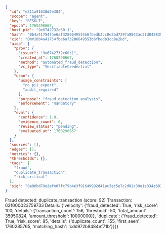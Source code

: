 ```json
{
  "id": "e311a91038d2e304",
  "scope": "agent",
  "key": "RESULT",
  "epoch": 1760290667,
  "host_pid": "9e6742732c60:1",
  "hash": "0b4a41754fbe6af3286649553b6fbedb3cc8e2bd7297a8543ac31d048835b8a5",
  "cid": "QmV10b4a41754fbe6af3286649553b6fbedb3cc8e2bd",
  "aicp": {
    "prov": {
      "issuer": "9e6742732c60:1",
      "created_at": 1760290667,
      "method": "automated_fraud_detection",
      "vc_type": "VerifiableCredential"
    },
    "ucon": {
      "usage_constraints": [
        "no_pii_export",
        "audit_required"
      ],
      "purpose": "fraud_detection_analysis",
      "enforcement": "mandatory"
    },
    "eval": {
      "confidence": 1.0,
      "evidence_count": 0,
      "review_status": "pending",
      "evaluated_at": 1760290667
    }
  },
  "sources": [],
  "edges": [],
  "metrics": {},
  "thresholds": {},
  "tags": [
    "fraud",
    "duplicate_transaction",
    "risk_critical"
  ],
  "sig": "0a98bd78e2efe07fc79b4e3f91649992d41ac3ec5e7c2d01c30e1e334e693d2d"
}
```

Fraud detected: duplicate_transaction (score: 92)
Transaction: 021000023759733
Details: {'velocity': {'fraud_detected': True, 'risk_score': 100, 'details': {'transaction_count': 156, 'threshold': 50, 'total_amount': 35950824, 'amount_threshold': 10000000}}, 'duplicate': {'fraud_detected': True, 'risk_score': 85, 'details': {'duplicate_count': 155, 'first_seen': 1760285765, 'matching_hash': 'cdd972b8484ef71b'}}}}